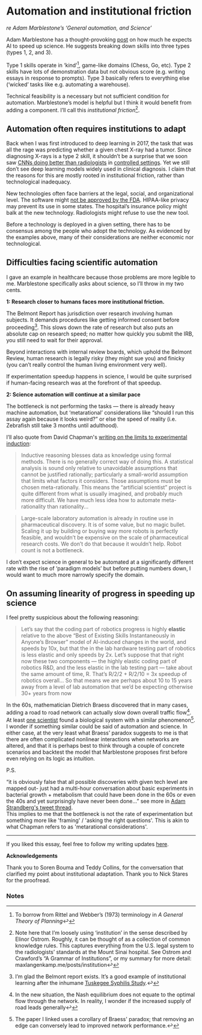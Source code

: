 # Automation and institutional friction

_re Adam Marblestone’s ‘General automation, and Science’_

Adam Marblestone has a thought-provoking [post](https://longitudinal.blog/2023/01/10/general-automation-and-science/) on how much he expects AI to speed up science. He suggests breaking down skills into three types (types 1, 2, and 3). 

Type 1 skills operate in ‘kind’[^1], game-like domains (Chess, Go, etc). Type 2 skills have lots of demonstration data but not obvious score (e.g. writing essays in response to prompts). Type 3 basically refers to everything else (‘wicked’ tasks like e.g. automating a warehouse).

Technical feasibility is a necessary but not sufficient condition for automation. Marblestone’s model is helpful but I think it would benefit from adding a component. I’ll call this _institutional friction_[^2]. 

## Automation often requires institutions to adapt

Back when I was first introduced to deep learning in 2017, the task that was all the rage was predicting whether a given chest X-ray had a tumor. Since diagnosing X-rays is a type 2 skill, it shouldn’t be a surprise that we soon saw [CNNs doing better than radiologists](https://www.nature.com/articles/s41586-019-1799-6.epdf?sharing_token=tdtY2hFG1HJfaboE0pOQ1tRgN0jAjWel9jnR3ZoTv0M5zwPVx5jT4z_z-YkUZTBTbM27UWphyoF6vHoR667kKgqCi8GNWj2oxgaEK9QGM_J8TQydlaQ1nMXBUQrsn-83UCUXO7SuwGbD3s5OuqoOSNwRSESFwlfAfcnd7hRZOIeMaq8iogyPZ0Vk6Nv-wGyC51YHKn17_cu-KM0xhudbaQ%3D%3D&tracking_referrer=www.bbc.com) in [controlled settings](https://www.nature.com/articles/s41746-019-0189-7). Yet we still don’t see deep learning models widely used in clinical diagnosis. I claim that the reasons for this are mostly rooted in institutional friction, rather than technological inadequacy. 

New technologies often face barriers at the legal, social, and organizational level. The software might [not be approved by the FDA](https://radiologybusiness.com/topics/artificial-intelligence/legal-considerations-artificial-intelligence-radiology-and). HIPAA-like privacy may prevent its use in some states. The hospital’s insurance policy might balk at the new technology. Radiologists might refuse to use the new tool.

Before a technology is deployed in a given setting, there has to be consensus among the people who adopt the technology. As evidenced by the examples above, many of their considerations are neither economic nor technological.

## Difficulties facing scientific automation

I gave an example in healthcare because those problems are more legible to me. Marblestone specifically asks about science, so I’ll throw in my two cents. 

**1: Research closer to humans faces more institutional friction.**

The Belmont Report has jurisdiction over research involving human subjects. It demands procedures like getting informed consent before proceeding[^3]. This slows down the rate of research but also puts an absolute cap on research speed; no matter how quickly you submit the IRB, you still need to wait for their approval.

Beyond interactions with internal review boards, which uphold the Belmont Review, human research is legally risky (they might sue you) and finicky (you can’t really control the human living environment very well). 

If experimentation speedup happens in science, I would be quite surprised if human-facing research was at the forefront of that speedup.

**2: Science automation will continue at a similar pace**

The bottleneck is not performing the tasks — there is already heavy machine automation, but ‘metarational’ considerations like “should I run this assay again because it looks weird?” or else the speed of reality (i.e. Zebrafish still take 3 months until adulthood).

I’ll also quote from David Chapman's [writing on the limits to experimental induction](https://betterwithout.ai/limits-to-induction#fn_mark_small):

> Inductive reasoning blesses data as knowledge using formal methods. There is no generally correct way of doing this. A statistical analysis is sound only relative to unavoidable assumptions that cannot be justified rationally; particularly a small-world assumption that limits what factors it considers. Those assumptions must be chosen meta-rationally. This means the “artificial scientist” project is quite different from what is usually imagined, and probably much more difficult. We have much less idea how to automate meta-rationality than rationality...

> Large-scale laboratory automation is already in routine use in pharmaceutical discovery. It is of some value, but no magic bullet. Scaling it up by building or buying way more robots is perfectly feasible, and wouldn’t be expensive on the scale of pharmaceutical research costs. We don’t do that because it wouldn’t help. Robot count is not a bottleneck.

I don’t expect science in general to be automated at a significantly different rate with the rise of ‘paradigm models’ but before putting numbers down, I would want to much more narrowly specify the domain.

## On assuming linearity of progress in speeding up science

I feel pretty suspicious about the following reasoning:

> Let’s say that the coding part of robotics progress is highly **elastic** relative to the above “Best of Existing Skills Instantaneously in Anyone’s Browser” model of AI-induced changes in the world, and speeds by 10x, but that the in the lab hardware testing part of robotics is less elastic and only speeds by 2x. Let’s suppose that that right now these two components — the highly elastic coding part of robotics R&D, and the less elastic in the lab testing part — take about the same amount of time, R. That’s R/2/2 + R/2/10 = 3x speedup of robotics overall... So that means we are perhaps about 10 to 15 years away from a level of lab automation that we’d be expecting otherwise 30+ years from now

In the 60s, mathematician Dietrich Braess discovered that in many cases, adding a road to road network can actually slow down overall traffic flow[^4]. At least [one scientist](https://www.ncbi.nlm.nih.gov/pmc/articles/PMC2841822/) found a biological system with a similar phenomenon[^5]. I wonder if something similar could be said of automation and science. In either case, at the very least what Braess’ paradox suggests to me is that there are often complicated nonlinear interactions when networks are altered, and that it is perhaps best to think through a couple of concrete scenarios and backtest the model that Marblestone proposes first before even relying on its logic as intuition.

P.S. 

“it is obviously false that all possible discoveries with given tech level are mapped out- just had a multi-hour conversation about basic experiments in bacterial growth + metabolism that could have been done in the 60s or even the 40s and yet surprisingly have never been done...” see more in [Adam Strandberg's tweet thread](https://twitter.com/strandbergbio/status/1624442492157411330).  
This implies to me that the bottleneck is not the rate of experimentation but something more like 'framing' / 'asking the right questions'. This is akin to what Chapman refers to as 'metarational considerations'.

---

If you liked this essay, feel free to follow my writing updates [here](https://maxlangenkamp.substack.com).

**Acknowledgements**

Thank you to Soren Bouma and Teddy Collins, for the conversation that clarified my point about institutional adaptation. Thank you to Nick Stares for the proofread.

### Notes

[^1]: To borrow from Rittel and Webber’s (1973) terminology in *A General Theory of Planning*↩

[^2]: Note here that I’m loosely using ‘institution’ in the sense described by Elinor Ostrom. Roughly, it can be thought of as a collection of common knowledge rules. This captures everything from the U.S. legal system to the radiologists’ standards at the Mount Sinai hospital. See Ostrom and Crawford’s “A Grammar of Institutions”, or my summary for more detail: maxlangenkamp.me/posts/institution↩ 

[^3]: I’m glad the Belmont report exists. It’s a good example of institutional learning after the inhumane [Tuskegee Syphilis Study](https://en.wikipedia.org/wiki/Tuskegee_Syphilis_Study).↩

[^4]: In the new situation, the Nash equilibrium does not equate to the optimal flow through the network. In reality, I wonder if the increased supply of road leads generally↩

[^5]: The paper I linked uses a corollary of Braess' paradox; that removing an edge can conversely lead to improved network performance.↩